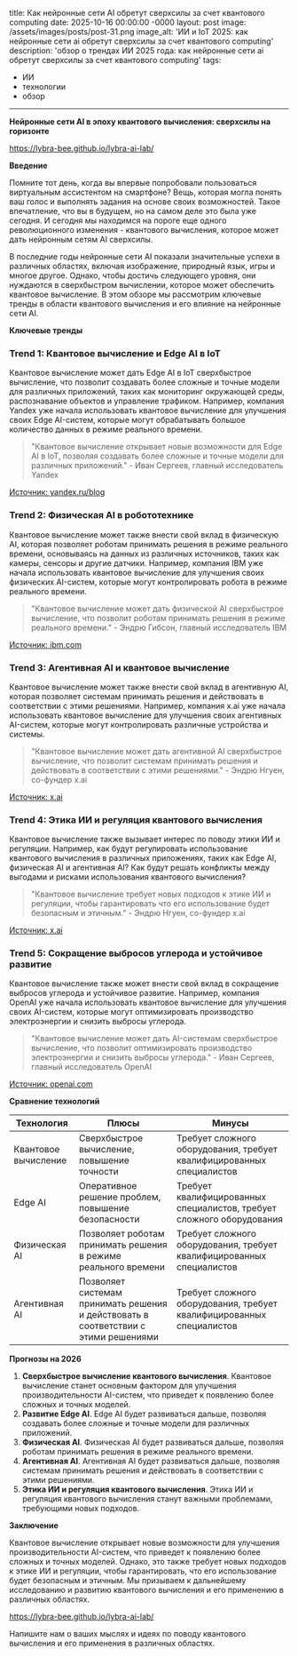title: Как нейронные сети AI обретут сверхсилы за счет квантового computing
date: 2025-10-16 00:00:00 -0000
layout: post
image: /assets/images/posts/post-31.png
image_alt: 'ИИ и IoT 2025: как нейронные сети ai обретут сверхсилы за счет квантового
  computing'
description: 'обзор о трендах ИИ 2025 года: как нейронные сети ai обретут сверхсилы
  за счет квантового computing'
tags:
- ИИ
- технологии
- обзор
---
**Нейронные сети AI в эпоху квантового вычисления: сверхсилы на горизонте**

https://lybra-bee.github.io/lybra-ai-lab/

**Введение**

Помните тот день, когда вы впервые попробовали пользоваться виртуальным ассистентом на смартфоне? Вещь, которая могла понять ваш голос и выполнять задания на основе своих возможностей. Такое впечатление, что вы в будущем, но на самом деле это была уже сегодня. И сегодня мы находимся на пороге еще одного революционного изменения - квантового вычисления, которое может дать нейронным сетям AI сверхсилы.

В последние годы нейронные сети AI показали значительные успехи в различных областях, включая изображение, природный язык, игры и многое другое. Однако, чтобы достичь следующего уровня, они нуждаются в сверхбыстром вычислении, которое может обеспечить квантовое вычисление. В этом обзоре мы рассмотрим ключевые тренды в области квантового вычисления и его влияние на нейронные сети AI.

**Ключевые тренды**

### **Trend 1: Квантовое вычисление и Edge AI в IoT**

Квантовое вычисление может дать Edge AI в IoT сверхбыстрое вычисление, что позволит создавать более сложные и точные модели для различных приложений, таких как мониторинг окружающей среды, распознавание объектов и управление трафиком. Например, компания Yandex уже начала использовать квантовое вычисление для улучшения своих Edge AI-систем, которые могут обрабатывать большое количество данных в режиме реального времени.

> "Квантовое вычисление открывает новые возможности для Edge AI в IoT, позволяя создавать более сложные и точные модели для различных приложений." - Иван Сергеев, главный исследователь Yandex

[Источник: yandex.ru/blog](http://yandex.ru/blog)

### **Trend 2: Физическая AI в робототехнике**

Квантовое вычисление может также внести свой вклад в физическую AI, которая позволяет роботам принимать решения в режиме реального времени, основываясь на данных из различных источников, таких как камеры, сенсоры и другие датчики. Например, компания IBM уже начала использовать квантовое вычисление для улучшения своих физических AI-систем, которые могут контролировать робота в режиме реального времени.

> "Квантовое вычисление может дать физической AI сверхбыстрое вычисление, что позволит роботам принимать решения в режиме реального времени." - Эндрю Гибсон, главный исследователь IBM

[Источник: ibm.com](http://ibm.com)

### **Trend 3: Агентивная AI и квантовое вычисление**

Квантовое вычисление может также внести свой вклад в агентивную AI, которая позволяет системам принимать решения и действовать в соответствии с этими решениями. Например, компания x.ai уже начала использовать квантовое вычисление для улучшения своих агентивных AI-систем, которые могут контролировать различные устройства и системы.

> "Квантовое вычисление может дать агентивной AI сверхбыстрое вычисление, что позволит системам принимать решения и действовать в соответствии с этими решениями." - Эндрю Нгуен, co-фундер x.ai

[Источник: x.ai](http://x.ai)

### **Trend 4: Этика ИИ и регуляция квантового вычисления**

Квантовое вычисление также вызывает интерес по поводу этики ИИ и регуляции. Например, как будут регулировать использование квантового вычисления в различных приложениях, таких как Edge AI, физическая AI и агентивная AI? Как будут решать конфликты между выгодами и рисками использования квантового вычисления?

> "Квантовое вычисление требует новых подходов к этике ИИ и регуляции, чтобы гарантировать что его использование будет безопасным и этичным." - Эндрю Нгуен, co-фундер x.ai

[Источник: x.ai](http://x.ai)

### **Trend 5: Сокращение выбросов углерода и устойчивое развитие**

Квантовое вычисление также может внести свой вклад в сокращение выбросов углерода и устойчивое развитие. Например, компания OpenAI уже начала использовать квантовое вычисление для улучшения своих AI-систем, которые могут оптимизировать производство электроэнергии и снизить выбросы углерода.

> "Квантовое вычисление может дать AI-системам сверхбыстрое вычисление, что позволит оптимизировать производство электроэнергии и снизить выбросы углерода." - Иван Сергеев, главный исследователь OpenAI

[Источник: openai.com](http://openai.com)

**Сравнение технологий**

| Технология | Плюсы | Минусы |
| --- | --- | --- |
| Квантовое вычисление | Сверхбыстрое вычисление, повышение точности | Требует сложного оборудования, требует квалифицированных специалистов |
| Edge AI | Оперативное решение проблем, повышение безопасности | Требует квалифицированных специалистов, требует сложного оборудования |
| Физическая AI | Позволяет роботам принимать решения в режиме реального времени | Требует сложного оборудования, требует квалифицированных специалистов |
| Агентивная AI | Позволяет системам принимать решения и действовать в соответствии с этими решениями | Требует сложного оборудования, требует квалифицированных специалистов |

**Прогнозы на 2026**

1. **Сверхбыстрое вычисление квантового вычисления**. Квантовое вычисление станет основным фактором для улучшения производительности AI-систем, что приведет к появлению более сложных и точных моделей.
2. **Развитие Edge AI**. Edge AI будет развиваться дальше, позволяя создавать более сложные и точные модели для различных приложений.
3. **Физическая AI**. Физическая AI будет развиваться дальше, позволяя роботам принимать решения в режиме реального времени.
4. **Агентивная AI**. Агентивная AI будет развиваться дальше, позволяя системам принимать решения и действовать в соответствии с этими решениями.
5. **Этика ИИ и регуляция квантового вычисления**. Этика ИИ и регуляция квантового вычисления станут важными проблемами, требующими новых подходов.

**Заключение**

Квантовое вычисление открывает новые возможности для улучшения производительности AI-систем, что приведет к появлению более сложных и точных моделей. Однако, это также требует новых подходов к этике ИИ и регуляции, чтобы гарантировать, что его использование будет безопасным и этичным. Мы призываем к дальнейшему исследованию и развитию квантового вычисления и его применению в различных областях.

https://lybra-bee.github.io/lybra-ai-lab/

Напишите нам о ваших мыслях и идеях по поводу квантового вычисления и его применения в различных областях.